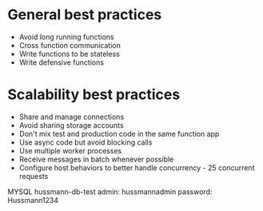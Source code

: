 # General best practices
- Avoid long running functions
- Cross function communication
- Write functions to be stateless
- Write defensive functions

# Scalability best practices
- Share and manage connections
- Avoid sharing storage accounts
- Don't mix test and production code in the same function app
- Use async code but avoid blocking calls
- Use multiple worker processes
- Receive messages in batch whenever possible
- Configure host behaviors to better handle concurrency - 25 concurrent requests 


MYSQL
hussmann-db-test
admin: hussmannadmin
password: Hussmann1234